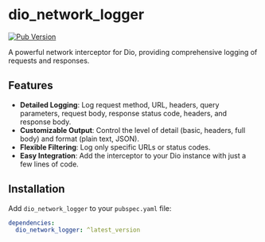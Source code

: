# dio_network_logger

[![Pub Version](https://img.shields.io/pub/v/dio_network_logger.svg)](https://pub.dev/packages/dio_network_logger)

A powerful network interceptor for Dio, providing comprehensive logging of requests and responses.

## Features

* **Detailed Logging**: Log request method, URL, headers, query parameters, request body, response status code, headers, and response body.
* **Customizable Output**: Control the level of detail (basic, headers, full body) and format (plain text, JSON).
* **Flexible Filtering**: Log only specific URLs or status codes.
* **Easy Integration**: Add the interceptor to your Dio instance with just a few lines of code.

## Installation

Add `dio_network_logger` to your `pubspec.yaml` file:

```yaml
dependencies:
  dio_network_logger: ^latest_version
